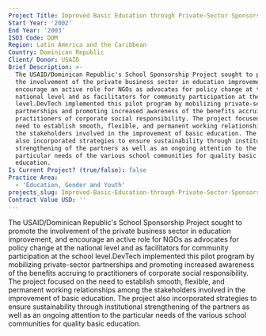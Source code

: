 ```yaml
---
Project Title: Improved Basic Education through Private-Sector Sponsorship of Public Schools
Start Year: '2002'
End Year: '2003'
ISO3 Code: DOM
Region: Latin America and the Caribbean
Country: Dominican Republic
Client/ Donor: USAID
Brief Description: >-
  The USAID/Dominican Republic's School Sponsorship Project sought to promote
  the involvement of the private business sector in education improvement, and
  encourage an active role for NGOs as advocates for policy change at the
  national level and as facilitators for community participation at the school
  level.DevTech implemented this pilot program by mobilizing private-sector
  partnerships and promoting increased awareness of the benefits accruing to
  practitioners of corporate social responsibility. The project focused on the
  need to establish smooth, flexible, and permanent working relationships among
  the stakeholders involved in the improvement of basic education. The project
  also incorporated strategies to ensure sustainability through institutional
  strengthening of the partners as well as an ongoing attention to the
  particular needs of the various school communities for quality basic
  education.
Is Current Project? (true/false): false
Practice Area:
  - 'Education, Gender and Youth'
projects_slug: Improved-Basic-Education-through-Private-Sector-Sponsorship-of-Public-Schools
Contract Value USD: ''
---
```

The USAID/Dominican Republic's School Sponsorship Project sought to promote the involvement of the private business sector in education improvement, and encourage an active role for NGOs as advocates for policy change at the national level and as facilitators for community participation at the school level.DevTech implemented this pilot program by mobilizing private-sector partnerships and promoting increased awareness of the benefits accruing to practitioners of corporate social responsibility. The project focused on the need to establish smooth, flexible, and permanent working relationships among the stakeholders involved in the improvement of basic education. The project also incorporated strategies to ensure sustainability through institutional strengthening of the partners as well as an ongoing attention to the particular needs of the various school communities for quality basic education.